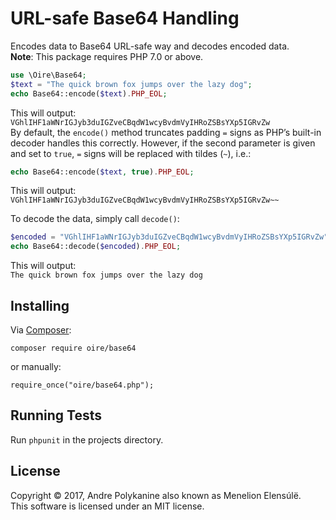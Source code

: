 # URL-safe Base64 Handling

Encodes data to Base64 URL-safe way and decodes encoded data.  
**Note**: This package requires PHP 7.0 or above.

```php
use \Oire\Base64;
$text = "The quick brown fox jumps over the lazy dog";
echo Base64::encode($text).PHP_EOL;
```

This will output:  
`VGhlIHF1aWNrIGJyb3duIGZveCBqdW1wcyBvdmVyIHRoZSBsYXp5IGRvZw`  
By default, the `encode()` method truncates padding `=` signs as PHP’s built-in decoder handles this correctly. However, if the second parameter is given and set to `true`, `=` signs will be replaced with tildes (`~`), i.e.:

```php
echo Base64::encode($text, true).PHP_EOL;
````

This will output:  
`VGhlIHF1aWNrIGJyb3duIGZveCBqdW1wcyBvdmVyIHRoZSBsYXp5IGRvZw~~`

To decode the data, simply call `decode()`:

```php
$encoded = "VGhlIHF1aWNrIGJyb3duIGZveCBqdW1wcyBvdmVyIHRoZSBsYXp5IGRvZw";
echo Base64::decode($encoded).PHP_EOL;
```

This will output:  
`The quick brown fox jumps over the lazy dog`

## Installing
Via [Composer](https://getcomposer.org/):

`composer require oire/base64`

or manually:

`require_once("oire/base64.php");`

## Running Tests
Run `phpunit` in the projects directory.

## License
Copyright © 2017, Andre Polykanine also known as Menelion Elensúlë.  
This software is licensed under an MIT license.